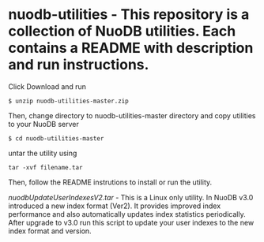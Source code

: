 # nuodb-utilities - This repository is a collection of NuoDB utilities. Each contains a README with description and run instructions.

Click Download and run

    $ unzip nuodb-utilities-master.zip

Then, change directory to nuodb-utilities-master directory and copy utilities to your NuoDB server

    $ cd nuodb-utilities-master

untar the utility using

    tar -xvf filename.tar

Then, follow the README instrutions to install or run the utility.

*nuodbUpdateUserIndexesV2.tar* -
This is a Linux only utility. In NuoDB v3.0 introduced a new index format (Ver2). It provides improved index performance and also automatically updates index statistics periodically. After upgrade to v3.0 run this script to update your user indexes to the new index format and version.

